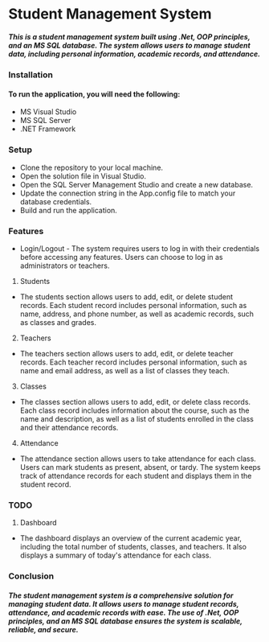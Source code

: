 # Student Management System
##### This is a student management system built using .Net, OOP principles, and an MS SQL database. The system allows users to manage student data, including personal information, academic records, and attendance.

### Installation
#### To run the application, you will need the following:

* MS Visual Studio
* MS SQL Server
* .NET Framework
### Setup
* Clone the repository to your local machine.
* Open the solution file in Visual Studio.
* Open the SQL Server Management Studio and create a new database.
* Update the connection string in the App.config file to match your database credentials.
* Build and run the application.
### Features
* Login/Logout - The system requires users to log in with their credentials before accessing any features. Users can choose to log in as administrators or teachers.

1. Students
* The students section allows users to add, edit, or delete student records. Each student record includes personal information, such as name, address, and phone number, as well as academic records, such as classes and grades.

2. Teachers
* The teachers section allows users to add, edit, or delete teacher records. Each teacher record includes personal information, such as name and email address, as well as a list of classes they teach.

3. Classes
* The classes section allows users to add, edit, or delete class records. Each class record includes information about the course, such as the name and description, as well as a list of students enrolled in the class and their attendance records.

4. Attendance
* The attendance section allows users to take attendance for each class. Users can mark students as present, absent, or tardy. The system keeps track of attendance records for each student and displays them in the student record.

### TODO

1. Dashboard
* The dashboard displays an overview of the current academic year, including the total number of students, classes, and teachers. It also displays a summary of today's attendance for each class.

### Conclusion
##### The student management system is a comprehensive solution for managing student data. It allows users to manage student records, attendance, and academic records with ease. The use of .Net, OOP principles, and an MS SQL database ensures the system is scalable, reliable, and secure.</sub> 
